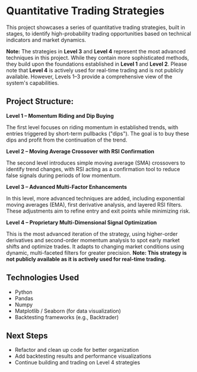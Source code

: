 # Quantitative Trading Strategies

This project showcases a series of quantitative trading strategies, built in stages, to identify high-probability trading opportunities based on technical indicators and market dynamics.

**Note:** The strategies in **Level 3** and **Level 4** represent the most advanced techniques in this project. While they contain more sophisticated methods, they build upon the foundations established in **Level 1** and **Level 2**. Please note that **Level 4** is actively used for real-time trading and is not publicly available. However, Levels 1–3 provide a comprehensive view of the system's capabilities.

## Project Structure:

**Level 1 – Momentum Riding and Dip Buying**

The first level focuses on riding momentum in established trends, with entries triggered by short-term pullbacks ("dips"). The goal is to buy these dips and profit from the continuation of the trend.

**Level 2 – Moving Average Crossover with RSI Confirmation**

The second level introduces simple moving average (SMA) crossovers to identify trend changes, with RSI acting as a confirmation tool to reduce false signals during periods of low momentum.

**Level 3 – Advanced Multi-Factor Enhancements**

In this level, more advanced techniques are added, including exponential moving averages (EMA), first derivative analysis, and layered RSI filters. These adjustments aim to refine entry and exit points while minimizing risk.

**Level 4 – Proprietary Multi-Dimensional Signal Optimization**

This is the most advanced iteration of the strategy, using higher-order derivatives and second-order momentum analysis to spot early market shifts and optimize trades. It adapts to changing market conditions using dynamic, multi-faceted filters for greater precision. 
**Note: This strategy is not publicly available as it is actively used for real-time trading.**


## Technologies Used

- Python
- Pandas
- Numpy
- Matplotlib / Seaborn (for data visualization)
- Backtesting frameworks (e.g., Backtrader)

## Next Steps

- Refactor and clean up code for better organization
- Add backtesting results and performance visualizations
- Continue building and trading on Level 4 strategies
